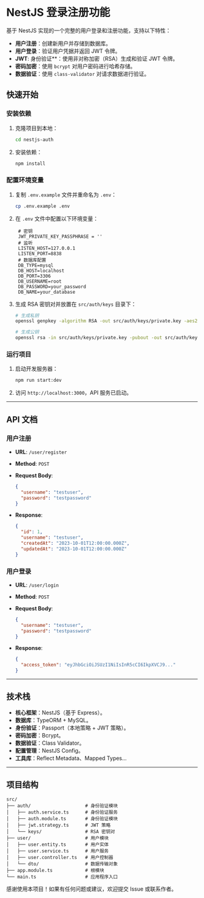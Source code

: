 
# NestJS 登录注册功能

基于 NestJS 实现的一个完整的用户登录和注册功能，支持以下特性：
- **用户注册**：创建新用户并存储到数据库。
- **用户登录**：验证用户凭据并返回 JWT 令牌。
- **JWT**: 身份验证**：使用非对称加密（RSA）生成和验证 JWT 令牌。
- **密码加密**：使用 `bcrypt` 对用户密码进行哈希存储。
- **数据验证**：使用 `class-validator` 对请求数据进行验证。

## 快速开始

### 安装依赖

1. 克隆项目到本地：

   ```bash
   cd nestjs-auth
   ```

2. 安装依赖：

   ```bash
   npm install
   ```



### 配置环境变量

1. 复制 `.env.example` 文件并重命名为 `.env`：

   ```bash
   cp .env.example .env
   ```

2. 在 `.env` 文件中配置以下环境变量：

   ```env
    # 密钥
    JWT_PRIVATE_KEY_PASSPHRASE = ''
    # 监听
    LISTEN_HOST=127.0.0.1
    LISTEN_PORT=8838
    # 数据库配置
    DB_TYPE=mysql
    DB_HOST=localhost
    DB_PORT=3306
    DB_USERNAME=root
    DB_PASSWORD=your_password
    DB_NAME=your_database
   ```

3. 生成 RSA 密钥对并放置在 `src/auth/keys` 目录下：

   ```bash
   # 生成私钥
   openssl genpkey -algorithm RSA -out src/auth/keys/private.key -aes256

   # 生成公钥
   openssl rsa -in src/auth/keys/private.key -pubout -out src/auth/keys/public.key
   ```



### 运行项目

1. 启动开发服务器：

   ```bash
   npm run start:dev
   ```

2. 访问 `http://localhost:3000`，API 服务已启动。

---

## API 文档

### 用户注册

- **URL**: `/user/register`
- **Method**: `POST`
- **Request Body**:

  ```json
  {
    "username": "testuser",
    "password": "testpassword"
  }
  ```

- **Response**:

  ```json
  {
    "id": 1,
    "username": "testuser",
    "createdAt": "2023-10-01T12:00:00.000Z",
    "updatedAt": "2023-10-01T12:00:00.000Z"
  }
  ```



### 用户登录

- **URL**: `/user/login`
- **Method**: `POST`
- **Request Body**:

  ```json
  {
    "username": "testuser",
    "password": "testpassword"
  }
  ```

- **Response**:

  ```json
  {
    "access_token": "eyJhbGciOiJSUzI1NiIsInR5cCI6IkpXVCJ9..."
  }
  ```


---

## 技术栈

- **核心框架**：NestJS（基于 Express）。
- **数据库**：TypeORM + MySQL。
- **身份验证**：Passport（本地策略 + JWT 策略）。
- **密码加密**：Bcrypt。
- **数据验证**：Class Validator。
- **配置管理**：NestJS Config。
- **工具库**：Reflect Metadata、Mapped Types...

---

## 项目结构

```
src/
├── auth/                    # 身份验证模块
│   ├── auth.service.ts      # 身份验证服务
│   ├── auth.module.ts       # 身份验证模块
│   ├── jwt.strategy.ts      # JWT 策略
│   └── keys/                # RSA 密钥对
├── user/                    # 用户模块
│   ├── user.entity.ts       # 用户实体
│   ├── user.service.ts      # 用户服务
│   ├── user.controller.ts   # 用户控制器
│   └── dto/                 # 数据传输对象
├── app.module.ts            # 根模块
└── main.ts                  # 应用程序入口
```

感谢使用本项目！如果有任何问题或建议，欢迎提交 Issue 或联系作者。
